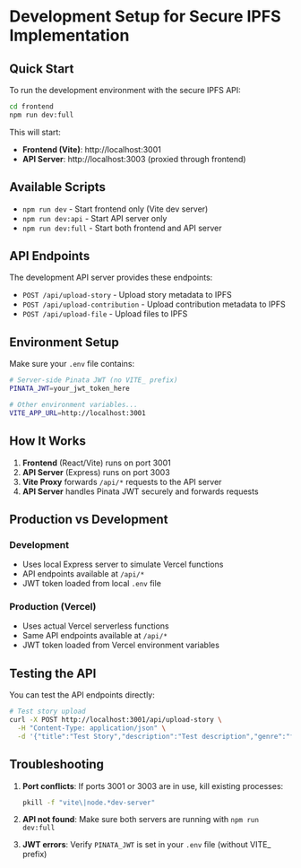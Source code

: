 # Development Setup for Secure IPFS Implementation

## Quick Start

To run the development environment with the secure IPFS API:

```bash
cd frontend
npm run dev:full
```

This will start:

- **Frontend (Vite)**: http://localhost:3001
- **API Server**: http://localhost:3003 (proxied through frontend)

## Available Scripts

- `npm run dev` - Start frontend only (Vite dev server)
- `npm run dev:api` - Start API server only
- `npm run dev:full` - Start both frontend and API server

## API Endpoints

The development API server provides these endpoints:

- `POST /api/upload-story` - Upload story metadata to IPFS
- `POST /api/upload-contribution` - Upload contribution metadata to IPFS
- `POST /api/upload-file` - Upload files to IPFS

## Environment Setup

Make sure your `.env` file contains:

```bash
# Server-side Pinata JWT (no VITE_ prefix)
PINATA_JWT=your_jwt_token_here

# Other environment variables...
VITE_APP_URL=http://localhost:3001
```

## How It Works

1. **Frontend** (React/Vite) runs on port 3001
2. **API Server** (Express) runs on port 3003
3. **Vite Proxy** forwards `/api/*` requests to the API server
4. **API Server** handles Pinata JWT securely and forwards requests

## Production vs Development

### Development

- Uses local Express server to simulate Vercel functions
- API endpoints available at `/api/*`
- JWT token loaded from local `.env` file

### Production (Vercel)

- Uses actual Vercel serverless functions
- Same API endpoints available at `/api/*`
- JWT token loaded from Vercel environment variables

## Testing the API

You can test the API endpoints directly:

```bash
# Test story upload
curl -X POST http://localhost:3001/api/upload-story \
  -H "Content-Type: application/json" \
  -d '{"title":"Test Story","description":"Test description","genre":"fantasy"}'
```

## Troubleshooting

1. **Port conflicts**: If ports 3001 or 3003 are in use, kill existing processes:

   ```bash
   pkill -f "vite\|node.*dev-server"
   ```

2. **API not found**: Make sure both servers are running with `npm run dev:full`

3. **JWT errors**: Verify `PINATA_JWT` is set in your `.env` file (without VITE\_ prefix)
